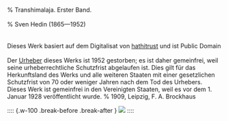 ﻿% Transhimalaja. Erster Band.<br /><br />
% Sven Hedin (1865—1952)<br /><br />
<br/>Dieses Werk basiert auf dem Digitalisat von [hathitrust](https://babel.hathitrust.org/cgi/pt?id=uc1.b4507993&view=1up&seq=11&skin=2021) und ist Public Domain
  <br /><br />Der [Urheber](https://de.wikipedia.org/wiki/Sven_Hedin) dieses Werks ist 1952 gestorben; es ist daher gemeinfrei,
  weil seine urheberrechtliche Schutzfrist abgelaufen ist.
  Dies gilt für das Herkunftsland des Werks und alle weiteren Staaten mit einer
  gesetzlichen Schutzfrist von 70 oder weniger Jahren nach dem Tod des Urhebers.
  Dieses Werk ist gemeinfrei in den Vereinigten Staaten, weil es vor dem 1. Januar 1928 veröffentlicht wurde.
% 1909,	Leipzig, F. A. Brockhaus

:::: {.w-100 .break-before .break-after }
![](cover1.jpg "")
::::
